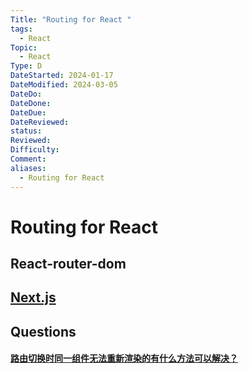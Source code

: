 ```yaml
---
Title: "Routing for React "
tags:
  - React
Topic:
  - React
Type: D
DateStarted: 2024-01-17
DateModified: 2024-03-05
DateDo: 
DateDone: 
DateDue: 
DateReviewed: 
status: 
Reviewed: 
Difficulty: 
Comment: 
aliases:
  - Routing for React
---
```


# Routing for React 

## React-router-dom

## [Next.js](Next.js)

## Questions
#### [路由切换时同一组件无法重新渲染的有什么方法可以解决？](https://github.com/haizlin/fe-interview/issues/833)


